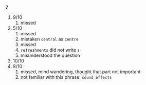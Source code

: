 **7**
1. 9/10
	1. missed
2. 5/10
	1. missed
	2. mistaken `central` as `centre`
	3. missed
	4. `refreshments` did not write `s`
	5. misunderstood the question
3. 10/10
4. 8/10
	1. missed, mind wandering, thought that part not important
	2. not familiar with this phrase: `sound effects`
